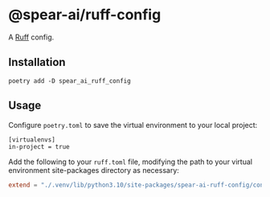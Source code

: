 # @spear-ai/ruff-config

A [Ruff](https://docs.astral.sh/ruff) config.

## Installation

```shell
poetry add -D spear_ai_ruff_config
```

## Usage

Configure `poetry.toml` to save the virtual environment to your local project:

```
[virtualenvs]
in-project = true
```

Add the following to your `ruff.toml` file, modifying the path to your virtual environment site-packages directory as necessary:

```toml
extend = "./.venv/lib/python3.10/site-packages/spear-ai-ruff-config/config.toml"
```
